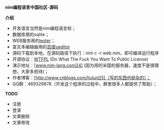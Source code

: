 **nim编程语言中国社区-源码** 


**介绍**

 - 开发语言当然是nim编程语言啦；
 - 数据库用的sqlite；
 - WEB服务用的[jester][1]；
 - 富文本编辑器用的[百度ueditor][2]
 - 源码下载到本地，在源码路径下执行：nim c -r web.nim，即可编译运行程序
 - 开源协议：[WTFPL][3] (Do What The Fuck You Want To Public License)
 - 演示地址：[www.nim-lang.com][4] (因为用的米国的服务器，速度不是很理想，大家多担待)；
 - 作者博客：[http://www.cnblogs.com/liulun][5]（写的东西也挺杂的）；
 - QQ群：469329878（开发这个程序的过程中，群里很多人都提供了帮助）；

**TODO**

 - 注册
 - 登录
 - 文章删除
 - 文章修改

  [1]: https://github.com/dom96/jester
  [2]: http://ueditor.baidu.com/website/
  [3]: https://en.wikipedia.org/wiki/WTFPL
  [4]: http://www.nim-lang.com/
  [5]: http://www.cnblogs.com/liulun
